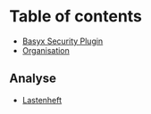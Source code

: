 # Table of contents

* [Basyx Security Plugin](README.md)
* [Organisation](organisation.md)

## Analyse

* [Lastenheft](analyse/lastenheft.md)
